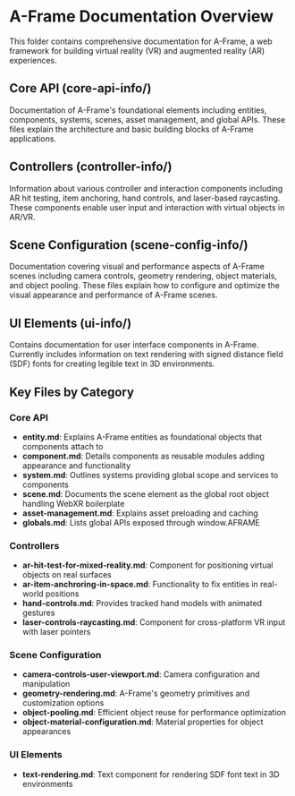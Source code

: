 # A-Frame Documentation Overview

This folder contains comprehensive documentation for A-Frame, a web framework for building virtual reality (VR) and augmented reality (AR) experiences.

## Core API (core-api-info/)
Documentation of A-Frame's foundational elements including entities, components, systems, scenes, asset management, and global APIs. These files explain the architecture and basic building blocks of A-Frame applications.

## Controllers (controller-info/)
Information about various controller and interaction components including AR hit testing, item anchoring, hand controls, and laser-based raycasting. These components enable user input and interaction with virtual objects in AR/VR.

## Scene Configuration (scene-config-info/)
Documentation covering visual and performance aspects of A-Frame scenes including camera controls, geometry rendering, object materials, and object pooling. These files explain how to configure and optimize the visual appearance and performance of A-Frame scenes.

## UI Elements (ui-info/)
Contains documentation for user interface components in A-Frame. Currently includes information on text rendering with signed distance field (SDF) fonts for creating legible text in 3D environments.

## Key Files by Category

### Core API
- **entity.md**: Explains A-Frame entities as foundational objects that components attach to
- **component.md**: Details components as reusable modules adding appearance and functionality
- **system.md**: Outlines systems providing global scope and services to components
- **scene.md**: Documents the scene element as the global root object handling WebXR boilerplate
- **asset-management.md**: Explains asset preloading and caching
- **globals.md**: Lists global APIs exposed through window.AFRAME

### Controllers
- **ar-hit-test-for-mixed-reality.md**: Component for positioning virtual objects on real surfaces
- **ar-item-anchroring-in-space.md**: Functionality to fix entities in real-world positions
- **hand-controls.md**: Provides tracked hand models with animated gestures
- **laser-controls-raycasting.md**: Component for cross-platform VR input with laser pointers

### Scene Configuration
- **camera-controls-user-viewport.md**: Camera configuration and manipulation
- **geometry-rendering.md**: A-Frame's geometry primitives and customization options
- **object-pooling.md**: Efficient object reuse for performance optimization
- **object-material-configuration.md**: Material properties for object appearances

### UI Elements
- **text-rendering.md**: Text component for rendering SDF font text in 3D environments